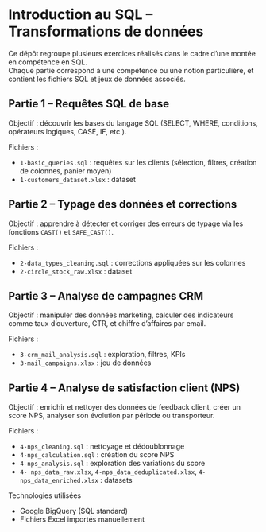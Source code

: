 # Introduction au SQL – Transformations de données

Ce dépôt regroupe plusieurs exercices réalisés dans le cadre d’une montée en compétence en SQL.  
Chaque partie correspond à une compétence ou une notion particulière, et contient les fichiers SQL et jeux de données associés.

## Partie 1 – Requêtes SQL de base

Objectif : découvrir les bases du langage SQL (SELECT, WHERE, conditions, opérateurs logiques, CASE, IF, etc.).

Fichiers :
- `1-basic_queries.sql` : requêtes sur les clients (sélection, filtres, création de colonnes, panier moyen)
- `1-customers_dataset.xlsx` : dataset

## Partie 2 – Typage des données et corrections

Objectif : apprendre à détecter et corriger des erreurs de typage via les fonctions `CAST()` et `SAFE_CAST()`.

Fichiers :
- `2-data_types_cleaning.sql` : corrections appliquées sur les colonnes
- `2-circle_stock_raw.xlsx` : dataset


## Partie 3 – Analyse de campagnes CRM

Objectif : manipuler des données marketing, calculer des indicateurs comme taux d’ouverture, CTR, et chiffre d’affaires par email.

Fichiers :
- `3-crm_mail_analysis.sql` : exploration, filtres, KPIs
- `3-mail_campaigns.xlsx` : jeu de données

## Partie 4 – Analyse de satisfaction client (NPS)

Objectif : enrichir et nettoyer des données de feedback client, créer un score NPS, analyser son évolution par période ou transporteur.

Fichiers :
- `4-nps_cleaning.sql` : nettoyage et dédoublonnage
- `4-nps_calculation.sql` : création du score NPS
- `4-nps_analysis.sql` : exploration des variations du score
- `4- nps_data_raw.xlsx`, `4-nps_data_deduplicated.xlsx`, `4-nps_data_enriched.xlsx` : datasets

Technologies utilisées

- Google BigQuery (SQL standard)
- Fichiers Excel importés manuellement
